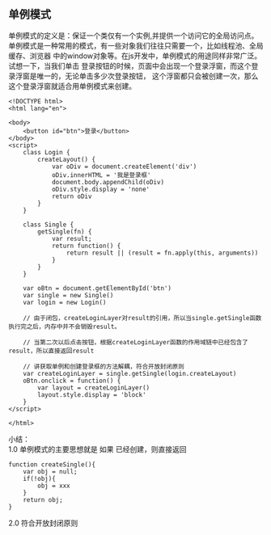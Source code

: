 ## 单例模式
单例模式的定义是：保证一个类仅有一个实例,并提供一个访问它的全局访问点。<br>
单例模式是一种常用的模式，有一些对象我们往往只需要一个，比如线程池、全局缓存、浏览器
中的window对象等。在js开发中，单例模式的用途同样非常广泛。试想一下，当我们单击
登录按钮的时候，页面中会出现一个登录浮窗，而这个登录浮窗是唯一的，无论单击多少次登录按钮，
这个浮窗都只会被创建一次，那么这个登录浮窗就适合用单例模式来创建。
``` 
<!DOCTYPE html>
<html lang="en">

<body>
    <button id="btn">登录</button>
</body>
<script>
    class Login {
        createLayout() {
            var oDiv = document.createElement('div')
            oDiv.innerHTML = '我是登录框'
            document.body.appendChild(oDiv)
            oDiv.style.display = 'none'
            return oDiv
        }
    }

    class Single {
        getSingle(fn) {
            var result;
            return function() {
                return result || (result = fn.apply(this, arguments))
            }
        }
    }

    var oBtn = document.getElementById('btn')
    var single = new Single()
    var login = new Login()

    // 由于闭包，createLoginLayer对result的引用，所以当single.getSingle函数执行完之后，内存中并不会销毁result。

    // 当第二次以后点击按钮，根据createLoginLayer函数的作用域链中已经包含了result，所以直接返回result

    // 讲获取单例和创建登录框的方法解耦，符合开放封闭原则
    var createLoginLayer = single.getSingle(login.createLayout)
    oBtn.onclick = function() {
        var layout = createLoginLayer()
        layout.style.display = 'block'
    }
</script>

</html>
```
小结：<br>
1.0 单例模式的主要思想就是 如果 已经创建，则直接返回
``` 
function createSingle(){
    var obj = null;
    if(!obj){
        obj = xxx    
    }
    return obj;
}
```
2.0 符合开放封闭原则





